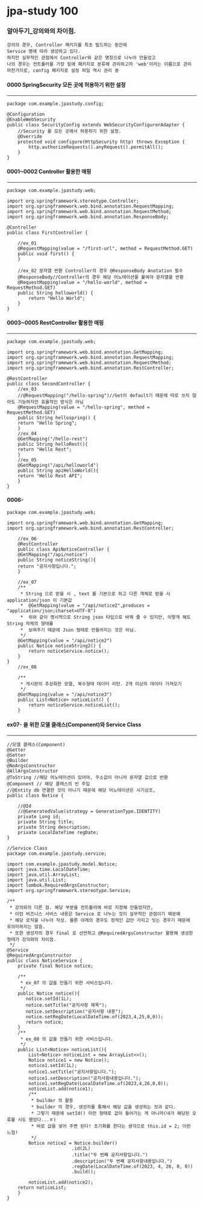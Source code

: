 # jpa-study 100
### 알아두기_강의와의 차이점.
    강의의 경우, Controller 패키지를 최초 빌드하는 동안에
    Service 명에 따라 생성하고 있다. 
    하지만 실무적인 관점에서 Controller와 같은 명칭으로 나누어 만들었고
    나의 경우는 컨트롤러를 가장 밑에 패키지로 분류해 관리하고자 'web'이라는 이름으로 관리
    마찬가지로, config 패키지로 설정 파일 역시 관리 중

#### 0000 SpringSecurity 모든 곳에 허용하기 위한 설정    
___
    package com.example.jpastudy.config;    

    @Configuration
    @EnableWebSecurity
    public class SecurityConfig extends WebSecurityConfigurerAdapter {
        //Security 를 모든 곳에서 허용하기 위한 설정.
        @Override
        protected void configure(HttpSecurity http) throws Exception {
            http.authorizeRequests().anyRequest().permitAll();
        }
    }
#### 0001~0002 Controller 활용한 매핑
___
    package com.example.jpastudy.web;

    import org.springframework.stereotype.Controller;
    import org.springframework.web.bind.annotation.RequestMapping;
    import org.springframework.web.bind.annotation.RequestMethod;
    import org.springframework.web.bind.annotation.ResponseBody;
        
    @Controller
    public class FirstController {
    
        //ex_01
        @RequestMapping(value = "/first-url", method = RequestMethod.GET)
        public void first() {
        }
    
        //ex_02 문자열 반환 Controller의 경우 @ResponseBody Anotation 필수
        @ResponseBody//Controller의 경우 해당 어노테이션을 붙여야 문자열을 반환
        @RequestMapping(value = "/hello-world", method = RequestMethod.GET)
        public String helloworld() {
            return "Hello World";
        }
    }
#### 0003~0005 RestController 활용한 매핑
___
    package com.example.jpastudy.web;

    import org.springframework.web.bind.annotation.GetMapping;
    import org.springframework.web.bind.annotation.RequestMapping;
    import org.springframework.web.bind.annotation.RequestMethod;
    import org.springframework.web.bind.annotation.RestController;
    
    @RestController
    public class SecondController {
        //ex_03
        //@RequestMapping("/hello-spring")//Get이 default기 때문에 따로 쓰지 않아도 기능하지만 효율적인 방식은 아님
        @RequestMapping(value = "/hello-spring", method = RequestMethod.GET)
        public String hellospring() {
        return "Hello Spring";
        }
        //ex_04
        @GetMapping("/hello-rest")
        public String helloRest(){
        return "Hello Rest";
        }
        //ex_05
        @GetMapping("/api/helloworld")
        public String apiHelloWorld(){
        return "Hello Rest API";
        }
    }
#### 0006-
    package com.example.jpastudy.web;
    
    import org.springframework.web.bind.annotation.GetMapping;
    import org.springframework.web.bind.annotation.RestController;
    
        //ex_06
        @RestController
        public class ApiNoticeController {
        @GetMapping("/api/notice")
        public String noticeString(){
        return "공지사항입니다.";
        }

        //ex_07
        /**
         * String 으로 받을 시 , text 를 기본으로 하고 다른 객체로 받을 시 application/json 이 기본값
         *  @GetMapping(value = "/api/notice2",produces = "application/json;charset=UTF-8")
         *  위와 같이 명시적으로 String json 타입으로 바꿔 줄 수 있지만, 이렇게 해도 String 자체의 형태를
         *  보여주기 때문에 Json 형태로 만들어지는 것은 아님.
         */
        @GetMapping(value = "/api/notice2")
        public Notice noticeString2() {
            return noticeService.notice();
        }
    }   
        //ex_08
    
        /**
         * 게시판의 추상화한 모델, 복수형태 데이터 리턴. 2개 이상의 데이터 가져오기
         */
        @GetMapping(value = "/api/notice3")
        public List<Notice> noticeList() {
            return noticeService.noticeList();
        }
#### ex07- 을 위한 모델 클래스(Component)와 Service Class
___
```agsl
//모델 클래스(Component)
@Getter
@Setter
@Builder
@NoArgsConstructor
@AllArgsConstructor
@ToString //해당 어노테이션이 있어야, 주소값이 아니라 문자열 값으로 반환
@Component // 해당 클래스의 빈 주입
//@Entity db 연결한 것이 아니기 때문에 해당 어노테이션은 시기상조,
public class Notice {

    //@Id
    //@GeneratedValue(strategy = GenerationType.IDENTITY)
    private Long id;
    private String title;
    private String description;
    private LocalDateTime regDate;
}
```

```agsl
//Service Class
package com.example.jpastudy.service;

import com.example.jpastudy.model.Notice;
import java.time.LocalDateTime;
import java.util.ArrayList;
import java.util.List;
import lombok.RequiredArgsConstructor;
import org.springframework.stereotype.Service;

/**
 * 강의와의 다른 점. 해당 부분을 컨트롤러에 바로 지정해 만들었지만,
 * 이런 비즈니스 서비스 내용은 Service 로 나누는 것이 실무적인 관점이기 때문에
 * 해당 로직을 나누어 작성. 물론 아래의 경우도 정적인 값만 가지고 잇는 경우기 때문에 유의미하지는 않음.
 * 또한 생성자의 경우 final 로 선언하고 @RequiredArgsConstructor 활용해 생성한 형태가 강의와의 차이점.
 */
@Service
@RequiredArgsConstructor
public class NoticeService {
    private final Notice notice;

    /**
     * ex_07 의 값을 만들기 위한 서비스입니다.
     */
    public Notice notice(){
       notice.setId(1L);
       notice.setTitle("공지사항 제목");
       notice.setDescription("공지사항 내용");
       notice.setRegDate(LocalDateTime.of(2023,4,25,0,0));
       return notice;
    }
    /**
     * ex_08 의 값을 만들기 위한 서비스입니다.
     */
    public List<Notice> noticeList(){
        List<Notice> noticeList = new ArrayList<>();
        Notice notice1 = new Notice();
        notice1.setId(1L);
        notice1.setTitle("공지사항입니다.");
        notice1.setDescription("공지사항내용입니다.");
        notice1.setRegDate(LocalDateTime.of(2023,4,26,0,0));
        noticeList.add(notice1);
        /**
         * builder 의 활용
         * builder 의 경우, 생성자를 통해서 해당 값을 생성하는 것과 같다.
         * 그렇기 때문에 setId() 이런 형태로 값이 들어가는 게 아니라(내가 해당된 오류를 시도 했었다...ㅎ)
         * 바로 값을 넣어 주면 된다! 초기화를 한다는 생각으로 this.id = 2; 이런 느낌!
         */
        Notice notice2 = Notice.builder()
                        .id(2L)
                        .title("두 번째 공지사항입니다.")
                        .description("두 번째 공지사항내용입니다.")
                        .regDate(LocalDateTime.of(2023, 4, 26, 0, 0))
                        .build();

        noticeList.add(notice2);
    return noticeList;
    }
}

```
    